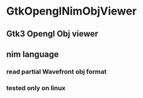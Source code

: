 # GtkOpenglNimObjViewer
## Gtk3 Opengl Obj viewer
## nim language
### read partial Wavefront obj format
### tested only on linux
